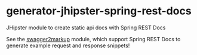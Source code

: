 # generator-jhipster-spring-rest-docs
JHipster module to create static api docs with Spring REST Docs

See the [swagger2markup](https://github.com/atomfrede/generator-jhipster-swagger2markup) module, which support Spring REST Docs to generate example request and response snippets!
